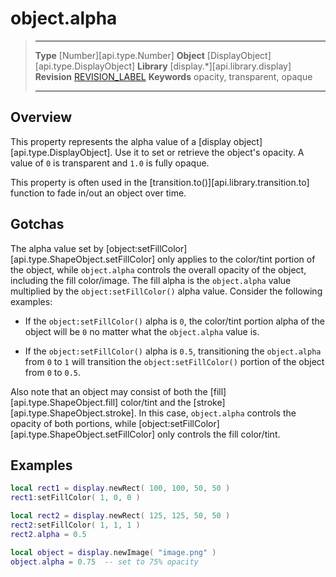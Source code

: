 
# object.alpha

> --------------------- ------------------------------------------------------------------------------------------
> __Type__              [Number][api.type.Number]
> __Object__            [DisplayObject][api.type.DisplayObject]
> __Library__           [display.*][api.library.display]
> __Revision__          [REVISION_LABEL](REVISION_URL)
> __Keywords__          opacity, transparent, opaque
> --------------------- ------------------------------------------------------------------------------------------

## Overview

This property represents the alpha value of a [display object][api.type.DisplayObject]. Use it to set or retrieve the object's opacity. A value of `0` is transparent and `1.0` is fully opaque.

This property is often used in the [transition.to()][api.library.transition.to] function to fade in/out an object over time.

## Gotchas

The alpha value set by [object:setFillColor][api.type.ShapeObject.setFillColor] only applies to the color/tint portion of the object, while `object.alpha` controls the overall opacity of the object, including the fill color/image. The fill alpha is the `object.alpha` value multiplied by the `object:setFillColor()` alpha value. Consider the following examples:

* If the `object:setFillColor()` alpha is `0`, the color/tint portion alpha of the object will be `0` no matter what the `object.alpha` value is.

* If the `object:setFillColor()` alpha is `0.5`, transitioning the `object.alpha` from `0` to `1` will transition the `object:setFillColor()` portion of the object from `0` to `0.5`.

Also note that an object may consist of both the [fill][api.type.ShapeObject.fill] color/tint and the [stroke][api.type.ShapeObject.stroke]. In&nbsp;this case, `object.alpha` controls the opacity of both portions, while [object:setFillColor][api.type.ShapeObject.setFillColor] only controls the fill color/tint.


## Examples
 
``````lua
local rect1 = display.newRect( 100, 100, 50, 50 )
rect1:setFillColor( 1, 0, 0 )

local rect2 = display.newRect( 125, 125, 50, 50 )
rect2:setFillColor( 1, 1, 1 )
rect2.alpha = 0.5
``````

``````lua
local object = display.newImage( "image.png" )
object.alpha = 0.75  -- set to 75% opacity
``````

